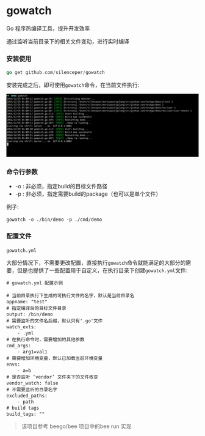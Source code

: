 # gowatch

Go 程序热编译工具，提升开发效率

通过监听当前目录下的相关文件变动，进行实时编译


### 安装使用

```go
go get github.com/silenceper/gowatch
``` 

安装完成之后，即可使用`gowatch`命令，在当前文件执行:

![gowatch](./screenshot/gowatch.png)


### 命令行参数

- -o : 非必须，指定build的目标文件路径
- -p : 非必须，指定需要build的package（也可以是单个文件）

例子:

`gowatch -o ./bin/demo -p ./cmd/demo`

### 配置文件
`gowatch.yml`

大部分情况下，不需要更改配置，直接执行`gowatch`命令就能满足的大部分的需要，但是也提供了一些配置用于自定义，在执行目录下创建`gowatch.yml`文件:

```
# gowatch.yml 配置示例

# 当前目录执行下生成的可执行文件的名字，默认是当前目录名
appname: "test"   
# 指定编译后的目标文件目录 
output: /bin/demo
# 需要监听的文件名后缀，默认只有'.go'文件
watch_exts:
    - .yml
# 在执行命令时，需要增加的其他参数
cmd_args:
    - arg1=val1
# 需要增加环境变量，默认已加载当前环境变量
envs:
    - a=b
# 是否监听 ‘vendor’ 文件夹下的文件改变
vendor_watch: false
# 不需要监听的目录名字
excluded_paths:
    - path
# build tags
build_tags: ""

```




>该项目参考 beego/bee 项目中的bee run 实现